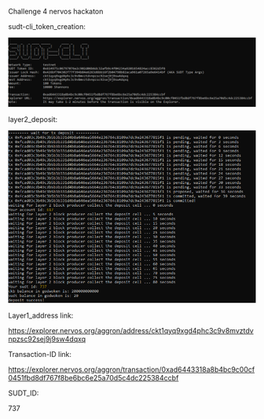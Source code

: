 Challenge 4 nervos hackaton 

sudt-cli_token_creation:

![Alt text](https://github.com/BCvsv/gitcoin-nervos/blob/main/Nervos%204/sudt-cli_token_creation.PNG?raw=true)

layer2_deposit:

![Alt text](https://github.com/BCvsv/gitcoin-nervos/blob/main/Nervos%204/layer2_deposit.PNG?raw=true)

Layer1_address link:

https://explorer.nervos.org/aggron/address/ckt1qyq9xgd4phc3c9v8mvztdvnpzsc92sej9j9sw4dqxq

Transaction-ID link:

https://explorer.nervos.org/aggron/transaction/0xad6443318a8b4bc9c00cf0451fbd8df767f8be6bc6e25a70d5c4dc225384ccbf

SUDT_ID:

737
